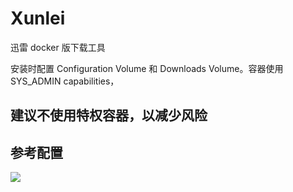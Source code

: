 # Xunlei

迅雷 docker 版下载工具

安装时配置 Configuration Volume 和 Downloads Volume。容器使用 SYS_ADMIN capabilities，
## 建议不使用特权容器，以减少风险

## 参考配置

![](https://ghproxy.com/https://raw.githubusercontent.com/qwerty00007/xchart/main/assets/xunlei_readme.jpg)
